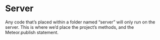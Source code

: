 # Server

Any code that’s placed within a folder named “server” will only run on the server. 
This is where we’d place the project’s methods, and the Meteor.publish statement.
